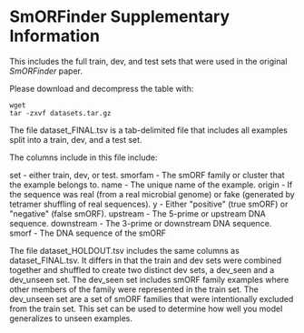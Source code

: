 # SmORFinder Supplementary Information

This includes the full train, dev, and test sets that were used in the original *SmORFinder* paper.

Please download and decompress the table with:

	wget 
	tar -zxvf datasets.tar.gz

The file dataset_FINAL.tsv is a tab-delimited file that includes all examples split into a train, dev, and a test set.

The columns include in this file include:

set - either train, dev, or test.
smorfam - The smORF family or cluster that the example belongs to.
name - The unique name of the example.
origin - If the sequence was real (from a real microbial genome) or fake (generated by tetramer shuffling of real sequences).
y - Either "positive" (true smORF) or "negative" (false smORF).
upstream - The 5-prime or upstream DNA sequence.
downstream - The 3-prime or downstream DNA sequence.
smorf - The DNA sequence of the smORF

The file dataset_HOLDOUT.tsv includes the same columns as dataset_FINAL.tsv. It differs in that the train and dev sets were combined together and shuffled to create two distinct dev sets, a dev_seen and a dev_unseen set. The dev_seen set includes smORF family examples where other members of the family were represented in the train set. The dev_unseen set are a set of smORF families that were intentionally excluded from the train set. This set can be used to determine how well you model generalizes to unseen examples.

